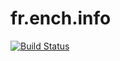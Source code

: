 # fr.ench.info

[![Build Status](https://travis-ci.org/dsdeiz/fr.ench.info.svg?branch=master)](https://travis-ci.org/dsdeiz/fr.ench.info)
